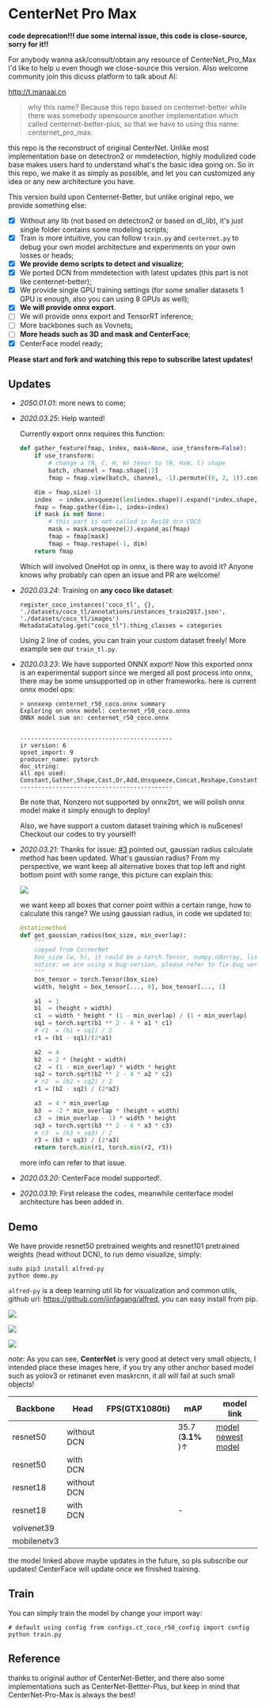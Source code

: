 # CenterNet Pro Max

**code deprecation!!! due some internal issue, this code is close-source, sorry for it!!**

For anybody wanna ask/consult/obtain any resource of CenterNet_Pro_Max I'd like to help u even though we close-source this version. Also welcome community join this dicuss platform to talk about AI:

http://t.manaai.cn

> why this name? Because this repo based on centernet-better while there was somebody opensource another implementation which called centernet-better-plus, so that we have to using this name: centernet_pro_max. 

this repo is the reconstruct of original CenterNet. Unlike most implementation base on detectron2 or mmdetection, highly modulized code base makes users hard to understand what's the basic idea going on. So in this repo, we make it  as simply as possible, and let you can customized any idea or any new architecture you have.

This version build upon Centernet-Better, but unlike original repo, we provide something else:

- [x] Without any lib (not based on detectron2 or based on dl_lib), it's just single folder contains some modeling scripts;
- [x] Train is more intuitive, you can follow `train.py` and `centernet.py` to debug your own model architecture and experiments on your own losses or heads;
- [x] **We provide demo scripts to detect and visualize**;
- [x] We ported DCN from mmdetection with latest updates (this part is not like centernet-better);
- [x] We provide single GPU training settings (for some smaller datasets 1 GPU is enough, also you can using 8 GPUs as well);
- [x] **We will provide onnx export**.
- [ ] We will provide onnx export and TensorRT inference;
- [ ] More backbones such as Vovnets;
- [ ] **More heads such as 3D and mask and CenterFace**;
- [x] CenterFace model ready;

**Please start and fork and watching this repo to subscribe latest updates!**



## Updates

- *2050.01.01*: more news to come;

- *2020.03.25*: Help wanted!

  Currently export onnx requires this function:

  ```python
  def gather_feature(fmap, index, mask=None, use_transform=False):
      if use_transform:
          # change a (N, C, H, W) tenor to (N, HxW, C) shape
          batch, channel = fmap.shape[:2]
          fmap = fmap.view(batch, channel, -1).permute((0, 2, 1)).contiguous()
  
      dim = fmap.size(-1)
      index  = index.unsqueeze(len(index.shape)).expand(*index.shape, dim)
      fmap = fmap.gather(dim=1, index=index)
      if mask is not None:
          # this part is not called in Res18 dcn COCO
          mask = mask.unsqueeze(2).expand_as(fmap)
          fmap = fmap[mask]
          fmap = fmap.reshape(-1, dim)
      return fmap
  ```

  Which will involved OneHot op in onnx, is there way to avoid it? Anyone knows why probably can open an issue and PR are welcome!

- *2020.03.24*: Training on **any coco like dataset**:

  ```
  register_coco_instances('coco_tl', {}, './datasets/coco_tl/annotations/instances_train2017.json', './datasets/coco_tl/images')
  MetadataCatalog.get("coco_tl").thing_classes = categories
  ```

  Using 2 line of codes, you can train your custom dataset freely! More example see our `train_tl.py`.

- *2020.03.23*: We have supported ONNX export! Now this exported onnx is an experimental support since we merged all post process into onnx, there may be some unsupported op in other frameworks. here is current onnx model ops:

  ```
  > onnxexp centernet_r50_coco.onnx summary
  Exploring on onnx model: centernet_r50_coco.onnx
  ONNX model sum on: centernet_r50_coco.onnx
  
  
  -------------------------------------------
  ir version: 6
  opset_import: 9 
  producer_name: pytorch
  doc_string: 
  all ops used: Constant,Gather,Shape,Cast,Or,Add,Unsqueeze,Concat,Reshape,ConstantOfShape,Mul,Equal,Where,Expand,NonZero,Transpose,Squeeze,Slice,ATen,Conv,BatchNormalization,Relu,MaxPool,ConvTranspose,Sigmoid,TopK,Flatten,Div
  -------------------------------------------
  ```

  Be note that, Nonzero not supported by onnx2trt, we will polish onnx model make it simply enough to deploy!

  Also, we have support a custom dataset training which is nuScenes! Checkout our codes to try yourself!

- *2020.03.21*: Thanks for issue: [#3](https://github.com/jinfagang/CenterNet_Pro_Max/issues/3) pointed out, gaussian radius calculate method has been updated. What's gaussian radius? From my perspective, we want keep all alternative boxes that top left and right bottom point with some range, this picture can explain this:

  ![](https://pic3.zhimg.com/80/v2-2c6dcd69318e8650eddab6a4c82407ba_720w.jpg)

  we want keep all boxes that corner point within a certain range, how to calculate this range? We using gaussian radius, in code we updated to:

  ```python
  @staticmethod
  def get_gaussian_radius(box_size, min_overlap):
      """
      copyed from CornerNet
      box_size (w, h), it could be a torch.Tensor, numpy.ndarray, list or tuple
      notice: we are using a bug-version, please refer to fix bug version in CornerNet
      """
      box_tensor = torch.Tensor(box_size)
      width, height = box_tensor[..., 0], box_tensor[..., 1]
  
      a1  = 1
      b1  = (height + width)
      c1  = width * height * (1 - min_overlap) / (1 + min_overlap)
      sq1 = torch.sqrt(b1 ** 2 - 4 * a1 * c1)
      # r1  = (b1 + sq1) / 2
      r1 = (b1 - sq1)/(2*a1)
  
      a2  = 4
      b2  = 2 * (height + width)
      c2  = (1 - min_overlap) * width * height
      sq2 = torch.sqrt(b2 ** 2 - 4 * a2 * c2)
      # r2  = (b2 + sq2) / 2
      r1 = (b2 - sq2) / (2*a2)
  
      a3  = 4 * min_overlap
      b3  = -2 * min_overlap * (height + width)
      c3  = (min_overlap - 1) * width * height
      sq3 = torch.sqrt(b3 ** 2 - 4 * a3 * c3)
      # r3  = (b3 + sq3) / 2
      r3 = (b3 + sq3) / (2*a3)
      return torch.min(r1, torch.min(r2, r3))
  ```

  more info can refer to that issue.

- *2020.03.20*: CenterFace model supported!.

- *2020.03.19*: First release the codes, meanwhile centerface model architecture has been added in.



## Demo

We have provide resnet50 pretrained weights and resnet101 pretrained weights (head without DCN), to run demo visualize, simply:

```
sudo pip3 install alfred-py
python demo.py
```

`alfred-py` is a deep learning util lib for visualization and common utils, github url: https://github.com/jinfagang/alfred, you can easy install from pip.

![](https://s1.ax1x.com/2020/03/19/8rWijK.png)

![](https://s1.ax1x.com/2020/03/19/8rW8Hg.png)



![](https://s1.ax1x.com/2020/03/19/8rWa3q.png)

*note*: As you can see, **CenterNet** is very good at detect very small objects, I intended place these images here, if you try any other anchor based model such as yolov3 or retinanet even maskrcnn, it all will fail at such small objects! 




| **Backbone** | **Head**    | FPS(GTX1080ti) | mAP               | model link                                                   |
| ------------ | ----------- | -------------- | ----------------- | ------------------------------------------------------------ |
| resnet50     | without DCN |                | 35.7 (**3.1%** )↑ | [model](https://drive.google.com/open?id=1QJaMpT5WPC1XrrptOvoUSFLC1ww9k9qu) [newest model](https://share.weiyun.com/5w85xMm) |
| resnet50     | with DCN    |                |                   |                                                              |
| resnet18     | without DCN |                |                   |                                                              |
| resnet18     | with DCN    |                | -                 |                                                              |
| volvenet39   |             |                |                   |                                                              |
| mobilenetv3  |             |                |                   |                                                              |

the model linked above maybe updates in the future, so pls subscribe our updates! CenterFace will update once we finished training. 



## Train

You can simply train the model by change your import way:

```
# default using config from configs.ct_coco_r50_config import config
python train.py
```





## Reference

thanks to original author of CenterNet-Better, and there also some implementations such as CenterNet-Bettter-Plus, but keep in mind that CenterNet-Pro-Max is always the best!
